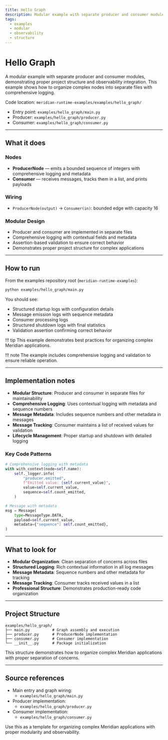 ```yaml
---
title: Hello Graph
description: Modular example with separate producer and consumer modules, demonstrating proper project structure and observability integration.
tags:
  - examples
  - modular
  - observability
  - structure
---
```


# Hello Graph

A modular example with separate producer and consumer modules, demonstrating proper project structure and observability integration. This example shows how to organize complex nodes into separate files with comprehensive logging.

Code location: `meridian-runtime-examples/examples/hello_graph/`

- Entry point: `examples/hello_graph/main.py`
- Producer: `examples/hello_graph/producer.py`
- Consumer: `examples/hello_graph/consumer.py`

---

## What it does

### Nodes

- **ProducerNode** — emits a bounded sequence of integers with comprehensive logging and metadata
- **Consumer** — receives messages, tracks them in a list, and prints payloads

### Wiring

- `ProducerNode(output)` → `Consumer(in)`: bounded edge with capacity 16

### Modular Design

- Producer and consumer are implemented in separate files
- Comprehensive logging with contextual fields and metadata
- Assertion-based validation to ensure correct behavior
- Demonstrates proper project structure for complex applications

---

## How to run

From the examples repository root (`meridian-runtime-examples`):

```bash
python examples/hello_graph/main.py
```

You should see:

- Structured startup logs with configuration details
- Message emission logs with sequence metadata
- Consumer processing logs
- Structured shutdown logs with final statistics
- Validation assertion confirming correct behavior

!!! tip
    This example demonstrates best practices for organizing complex Meridian applications.

!!! note
    The example includes comprehensive logging and validation to ensure reliable operation.

---

## Implementation notes

- **Modular Structure**: Producer and consumer in separate files for maintainability
- **Comprehensive Logging**: Uses contextual logging with metadata and sequence numbers
- **Message Metadata**: Includes sequence numbers and other metadata in messages
- **Message Tracking**: Consumer maintains a list of received values for validation
- **Lifecycle Management**: Proper startup and shutdown with detailed logging

### Key Code Patterns

```python
# Comprehensive logging with metadata
with with_context(node=self.name):
    self._logger.info(
        "producer.emitted",
        f"Emitted value: {self.current_value}",
        value=self.current_value,
        sequence=self.count_emitted,
    )

# Message with metadata
msg = Message(
    type=MessageType.DATA,
    payload=self.current_value,
    metadata={"sequence": self.count_emitted},
)
```

---

## What to look for

- **Modular Organization**: Clean separation of concerns across files
- **Structured Logging**: Rich contextual information in all log messages
- **Message Metadata**: Sequence numbers and other metadata for tracking
- **Message Tracking**: Consumer tracks received values in a list
- **Professional Structure**: Demonstrates production-ready code organization

---

## Project Structure

```
examples/hello_graph/
├── main.py          # Graph assembly and execution
├── producer.py      # ProducerNode implementation
├── consumer.py      # Consumer implementation
└── __init__.py      # Package initialization
```

This structure demonstrates how to organize complex Meridian applications with proper separation of concerns.

---

## Source references

- Main entry and graph wiring:
    - `examples/hello_graph/main.py`
- Producer implementation:
    - `examples/hello_graph/producer.py`
- Consumer implementation:
    - `examples/hello_graph/consumer.py`

Use this as a template for organizing complex Meridian applications with proper modularity and observability. 